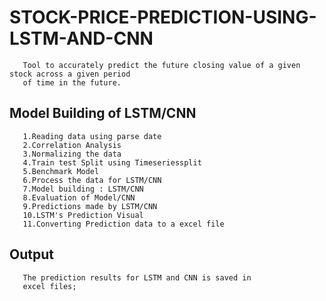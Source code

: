 # STOCK-PRICE-PREDICTION-USING-LSTM-AND-CNN
       Tool to accurately predict the future closing value of a given stock across a given period
       of time in the future.
       
## Model Building of LSTM/CNN

       1.Reading data using parse date
       2.Correlation Analysis
       3.Normalizing the data
       4.Train test Split using Timeseriessplit
       5.Benchmark Model
       6.Process the data for LSTM/CNN
       7.Model building : LSTM/CNN
       8.Evaluation of Model/CNN
       9.Predictions made by LSTM/CNN
       10.LSTM's Prediction Visual
       11.Converting Prediction data to a excel file
       
## Output

       The prediction results for LSTM and CNN is saved in
       excel files;        

       
  
       
